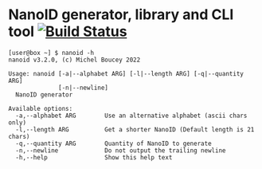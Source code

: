 # NanoID generator, library and CLI tool [![Build Status](https://travis-ci.org/MichelBoucey/NanoID.svg?branch=main)](https://travis-ci.org/github/MichelBoucey/NanoID)

```
[user@box ~] $ nanoid -h
nanoid v3.2.0, (c) Michel Boucey 2022

Usage: nanoid [-a|--alphabet ARG] [-l|--length ARG] [-q|--quantity ARG] 
              [-n|--newline]
  NanoID generator

Available options:
  -a,--alphabet ARG        Use an alternative alphabet (ascii chars only)
  -l,--length ARG          Get a shorter NanoID (Default length is 21 chars)
  -q,--quantity ARG        Quantity of NanoID to generate
  -n,--newline             Do not output the trailing newline
  -h,--help                Show this help text
```

